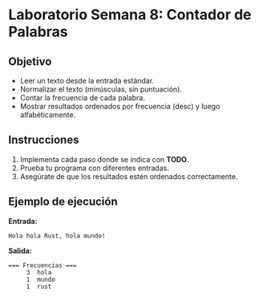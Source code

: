 # Laboratorio Semana 8: Contador de Palabras

## Objetivo
- Leer un texto desde la entrada estándar.
- Normalizar el texto (minúsculas, sin puntuación).
- Contar la frecuencia de cada palabra.
- Mostrar resultados ordenados por frecuencia (desc) y luego alfabéticamente.

## Instrucciones
1. Implementa cada paso donde se indica con **TODO**.
2. Prueba tu programa con diferentes entradas.
3. Asegúrate de que los resultados estén ordenados correctamente.

## Ejemplo de ejecución
**Entrada:**
```
Hola hola Rust, hola mundo!
```
**Salida:**
```
=== Frecuencias ===
     3  hola
     1  mundo
     1  rust
```
